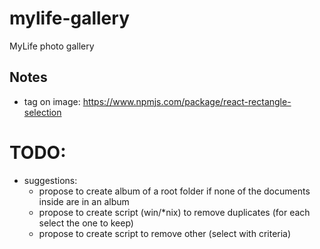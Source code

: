 # mylife-gallery
MyLife photo gallery

## Notes
 - tag on image: https://www.npmjs.com/package/react-rectangle-selection

# TODO:
 - suggestions:
   - propose to create album of a root folder if none of the documents inside are in an album
   - propose to create script (win/\*nix) to remove duplicates (for each select the one to keep)
   - propose to create script to remove other (select with criteria)
